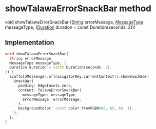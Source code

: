 


# showTalawaErrorSnackBar method








void showTalawaErrorSnackBar
([String](https://api.flutter.dev/flutter/dart-core/String-class.html) errorMessage, [MessageType](../../enums_enums/MessageType.md) messageType, {[Duration](https://api.flutter.dev/flutter/dart-core/Duration-class.html) duration = const Duration(seconds: 2)})








## Implementation

```dart
void showTalawaErrorSnackBar(
  String errorMessage,
  MessageType messageType, {
  Duration duration = const Duration(seconds: 2),
}) {
  ScaffoldMessenger.of(navigatorKey.currentContext!).showSnackBar(
    SnackBar(
      padding: EdgeInsets.zero,
      content: TalawaErrorSnackBar(
        messageType: messageType,
        errorMessage: errorMessage,
      ),
      backgroundColor: const Color.fromRGBO(65, 65, 66, 1),
    ),
  );
}
```







